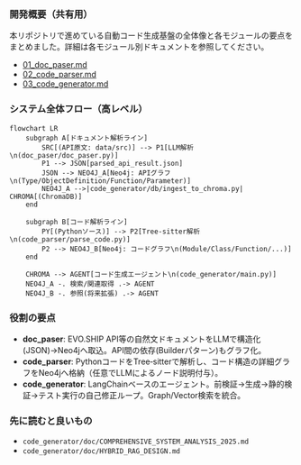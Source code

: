 ### 開発概要（共有用）

本リポジトリで進めている自動コード生成基盤の全体像と各モジュールの要点をまとめました。詳細は各モジュール別ドキュメントを参照してください。

- [01_doc_paser.md](./01_doc_paser.md)
- [02_code_parser.md](./02_code_parser.md)
- [03_code_generator.md](./03_code_generator.md)

### システム全体フロー（高レベル）

```mermaid
flowchart LR
    subgraph A[ドキュメント解析ライン]
        SRC[(API原文: data/src)] --> P1[LLM解析\n(doc_paser/doc_paser.py)]
        P1 --> JSON[parsed_api_result.json]
        JSON --> NEO4J_A[Neo4j: APIグラフ\n(Type/ObjectDefinition/Function/Parameter)]
        NEO4J_A -->|code_generator/db/ingest_to_chroma.py| CHROMA[(ChromaDB)]
    end

    subgraph B[コード解析ライン]
        PY[(Pythonソース)] --> P2[Tree-sitter解析\n(code_parser/parse_code.py)]
        P2 --> NEO4J_B[Neo4j: コードグラフ\n(Module/Class/Function/...)]
    end

    CHROMA --> AGENT[コード生成エージェント\n(code_generator/main.py)]
    NEO4J_A -. 検索/関連取得 .-> AGENT
    NEO4J_B -. 参照(将来拡張) .-> AGENT
```

### 役割の要点
- **doc_paser**: EVO.SHIP API等の自然文ドキュメントをLLMで構造化(JSON)→Neo4jへ取込。API間の依存(Builderパターン)もグラフ化。
- **code_parser**: PythonコードをTree‑sitterで解析し、コード構造の詳細グラフをNeo4jへ格納（任意でLLMによるノード説明付与）。
- **code_generator**: LangChainベースのエージェント。前検証→生成→静的検証→テスト実行の自己修正ループ。Graph/Vector検索を統合。

### 先に読むと良いもの
- `code_generator/doc/COMPREHENSIVE_SYSTEM_ANALYSIS_2025.md`
- `code_generator/doc/HYBRID_RAG_DESIGN.md`



